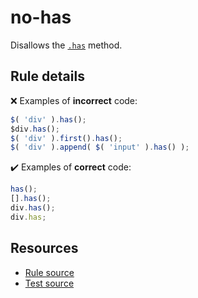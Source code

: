 # no-has

Disallows the [`.has`](https://api.jquery.com/has/) method.

## Rule details

❌ Examples of **incorrect** code:
```js
$( 'div' ).has();
$div.has();
$( 'div' ).first().has();
$( 'div' ).append( $( 'input' ).has() );
```

✔️ Examples of **correct** code:
```js
has();
[].has();
div.has();
div.has;
```

## Resources

* [Rule source](/src/rules/no-has.js)
* [Test source](/src/tests/no-has.js)
